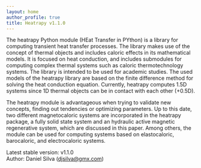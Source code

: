 ```yaml
---
layout: home
author_profile: true
title: Heatrapy v1.1.0
---
```


The heatrapy Python module (HEat Transfer in PYthon) is a library for computing transient heat transfer processes. The library makes use of the concept of thermal objects and includes caloric effects in its mathematical models. It is focused on heat conduction, and includes submodules for computing complex thermal systems such as caloric thermotechnology systems. The library is intended to be used for academic studies. The used models of the heatrapy library are based on the finite difference method for solving the heat conduction equation. Currently, heatrapy computes 1.5D systems since 1D thermal objects can be in contact with each other (+0.5D).

The heatrapy module is advantageous when trying to validate new concepts, finding out tendencies or optimizing parameters. Up to this date, two different magnetocaloric systems are incorporated in the heatrapy package, a fully solid state system and an hydraulic active magnetic regenerative system, which are discussed in this paper. Among others, the module can be used for computing systems based on elastocaloric, barocaloric, and electrocaloric systems.

Latest stable version: v1.1.0 <br> Author: Daniel Silva (djsilva@gmx.com)
